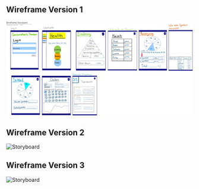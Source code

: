 ## Wireframe Version 1
![Storyboard](images/wf_storyboard.jpg)

## Wireframe Version 2
![Storyboard](images/Überarbeitetes%20Wireframe.jpg)

## Wireframe Version 3
![Storyboard](images/Überarbeitetes%20Wireframe%202.0.jpg)